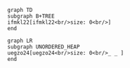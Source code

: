 ```mermaid
graph TD
subgraph B+TREE
ifmkl22[ifmkl22<br/>size: 0<br/>]
end
```
```mermaid
graph LR
subgraph UNORDERED_HEAP
uegzo24[uegzo24<br/>size: 0<br/>_ _ ]
end
```
